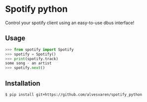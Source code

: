 # Spotify python

Control your spotify client using an easy-to-use dbus interface!

## Usage

```python
>>> from spotify import Spotify
>>> spotify = Spotify()
>>> print(spotify.track)
some song - an artist
>>> spotify.next()
```

## Installation

```bash
$ pip install git+https://github.com/alvesvaren/spotify_python
```
